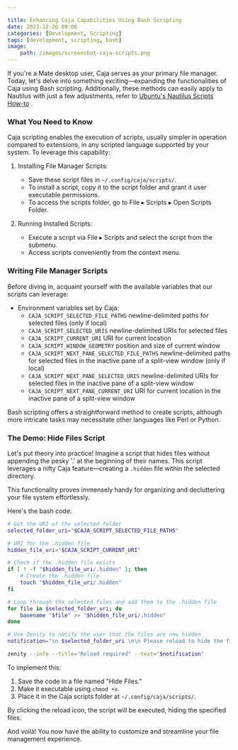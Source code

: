 ```yaml
---

title: Enhancing Caja Capabilities Using Bash Scripting
date: 2023-12-26 00:00
categories: [Development, Scripting]
tags: [development, scripting, bash]
image:
    path: /images/screenshot-caja-scripts.png
---
```


If you're a Mate desktop user, Caja serves as your primary file manager. Today, let's delve into something exciting—expanding the functionalities of Caja using Bash scripting. Additionally, these methods can easily apply to Nautilus with just a few adjustments, refer to [Ubuntu's Nautilus Scripts How-to](https://help.ubuntu.com/community/NautilusScriptsHowto)
.

### What You Need to Know

Caja scripting enables the execution of scripts, usually simpler in operation compared to extensions, in any scripted language supported by your system. To leverage this capability:

1. Installing File Manager Scripts:
   - Save these script files in `~/.config/caja/scripts/`.
   - To install a script, copy it to the script folder and grant it user executable permissions.
   - To access the scripts folder, go to File ▸ Scripts ▸ Open Scripts Folder.

2. Running Installed Scripts:
   - Execute a script via File ▸ Scripts and select the script from the submenu.
   - Access scripts conveniently from the context menu.

### Writing File Manager Scripts

Before diving in, acquaint yourself with the available variables that our scripts can leverage:

- Environment variables set by Caja:
  - `CAJA_SCRIPT_SELECTED_FILE_PATHS` newline-delimited paths for selected files (only if local)
  - `CAJA_SCRIPT_SELECTED_URIS` newline-delimited URIs for selected files
  - `CAJA_SCRIPT_CURRENT_URI` URI for current location
  - `CAJA_SCRIPT_WINDOW_GEOMETRY` position and size of current window
  - `CAJA_SCRIPT_NEXT_PANE_SELECTED_FILE_PATHS` newline-delimited paths for selected files in the inactive pane of a split-view window (only if local)
  - `CAJA_SCRIPT_NEXT_PANE_SELECTED_URIS` newline-delimited URIs for selected files in the inactive pane of a split-view window
  - `CAJA_SCRIPT_NEXT_PANE_CURRENT_URI` URI for current location in the inactive pane of a split-view window

Bash scripting offers a straightforward method to create scripts, although more intricate tasks may necessitate other languages like Perl or Python.

### The Demo: Hide Files Script

Let's put theory into practice! Imagine a script that hides files without appending the pesky '.' at the beginning of their names. This script leverages a nifty Caja feature—creating a `.hidden` file within the selected directory.

This functionality proves immensely handy for organizing and decluttering your file system effortlessly.

Here's the bash code:

```bash
# Get the URI of the selected folder
selected_folder_uri="$CAJA_SCRIPT_SELECTED_FILE_PATHS"

# URI for the .hidden file
hidden_file_uri="$CAJA_SCRIPT_CURRENT_URI"

# Check if the .hidden file exists
if [ ! -f "$hidden_file_uri/.hidden" ]; then
    # Create the .hidden file
    touch "$hidden_file_uri/.hidden"
fi

# Loop through the selected files and add them to the .hidden file
for file in $selected_folder_uri; do
    basename "$file" >> "$hidden_file_uri/.hidden"
done

# Use Zenity to notify the user that the files are now hidden
notification="\n $selected_folder_uri \n\n Please reload to hide the files."

zenity --info --title="Reload required" --text="$notification"
```

To implement this:

1. Save the code in a file named "Hide Files."
2. Make it executable using `chmod +x`.
3. Place it in the Caja scripts folder at `~/.config/caja/scripts/`.

By clicking the reload icon, the script will be executed, hiding the specified files.

And voilà! You now have the ability to customize and streamline your file management experience.